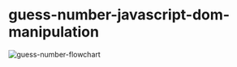 # guess-number-javascript-dom-manipulation
![guess-number-flowchart](https://github.com/abid982/guess-number-javascript-dom-manipulation/assets/42086319/b0c1b62c-5dda-4e99-9b67-e14c15816133)
